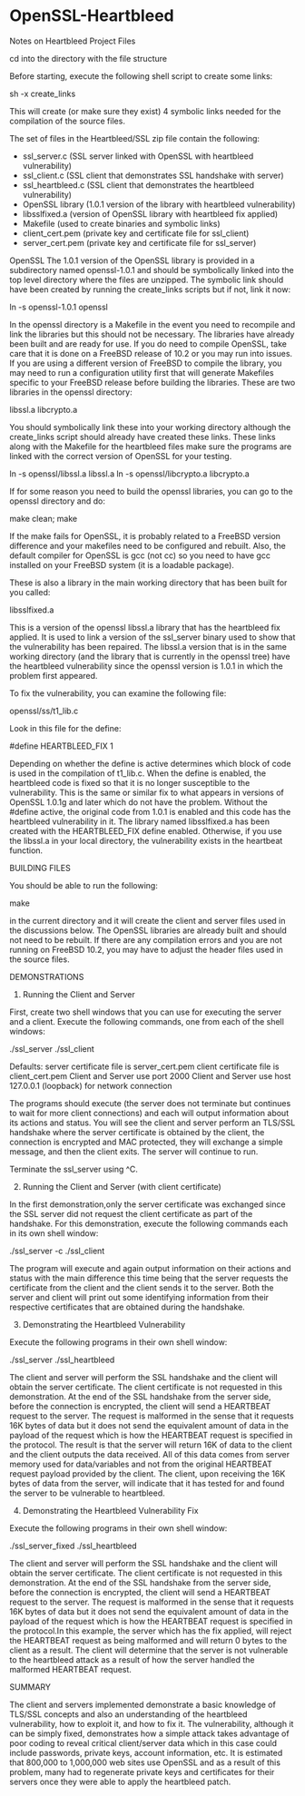 # OpenSSL-Heartbleed
Notes on Heartbleed Project Files


  cd into the directory with the file structure

Before starting, execute the following shell script to create some links:

  sh -x create_links

This will create (or make sure they exist) 4 symbolic links needed for the 
compilation of the source files.

The set of files in the Heartbleed/SSL zip file contain the following:

- ssl_server.c (SSL server linked with OpenSSL with heartbleed vulnerability)
- ssl_client.c (SSL client that demonstrates SSL handshake with server)
- ssl_heartbleed.c (SSL client that demonstrates the heartbleed vulnerability)
- OpenSSL library (1.0.1 version of the library with heartbleed vulnerability)
- libsslfixed.a (version of OpenSSL library with heartbleed fix applied)
- Makefile (used to create binaries and symbolic links)
- client_cert.pem (private key and certificate file for ssl_client)
- server_cert.pem (private key and certificate file for ssl_server)

OpenSSL
The 1.0.1 version of the OpenSSL library is provided in a subdirectory named
openssl-1.0.1 and should be symbolically linked into the top level directory
where the files are unzipped. The symbolic link should have been created by
running the create_links scripts but if not, link it now:

  ln -s openssl-1.0.1 openssl

In the openssl directory is a Makefile in the event you need to recompile and
link the libraries but this should not be necessary. The libraries have already
been built and are ready for use. If you do need to compile OpenSSL, take care
that it is done on a FreeBSD release of 10.2 or you may run into issues. If you
are using a different version of FreeBSD to compile the library, you may need to
run a configuration utility first that will generate Makefiles specific to your
FreeBSD release before building the libraries. These are two libraries in the
openssl directory:

  libssl.a
  libcrypto.a

You should symbolically link these into your working directory although the 
create_links script should already have created these links. These links along
with the Makefile for the heartbleed files make sure the programs are linked
with the correct version of OpenSSL for your testing.

  ln -s openssl/libssl.a libssl.a
  ln -s openssl/libcrypto.a libcrypto.a

If for some reason you need to build the openssl libraries, you can go to the 
openssl directory and do:

  make clean; make

If the make fails for OpenSSL, it is probably related to a FreeBSD version
difference and your makefiles need to be configured and rebuilt. Also, the 
default compiler for OpenSSL is gcc (not cc) so you need to have gcc installed
on your FreeBSD system (it is a loadable package).

These is also a library in the main working directory that has been built for
you called:

  libsslfixed.a

This is a version of the openssl libssl.a library that has the heartbleed fix
applied. It is used to link a version of the ssl_server binary used to show
that the vulnerability has been repaired. The libssl.a version that is in the 
same working directory (and the library that is currently in the openssl tree)
have the heartbleed vulnerability since the openssl version is 1.0.1 in which
the problem first appeared.

To fix the vulnerability, you can examine the following file:

  openssl/ss/t1_lib.c

Look in this file for the define:

  #define HEARTBLEED_FIX	1

Depending on whether the define is active determines which block of code is used
in the compilation of t1_lib.c. When the define is enabled, the heartbleed code is
fixed so that it is no longer susceptible to the vulnerability. This is the same
or similar fix to what appears in versions of OpenSSL 1.0.1g and later which do
not have the problem. Without the #define active, the original code from 1.0.1 is
enabled and this code has the heartbleed vulnerability in it. The library named
libsslfixed.a has been created with the HEARTBLEED_FIX define enabled. Otherwise,
if you use the libssl.a in your local directory, the vulnerability exists in the 
heartbeat function.

  BUILDING FILES

You should be able to run the following:

  make

in the current directory and it will create the client and server files used in the 
discussions below. The OpenSSL libraries are already built and should not need
to be rebuilt. If there are any compilation errors and you are not running on
FreeBSD 10.2, you may have to adjust the header files used in the source files.

  DEMONSTRATIONS

1. Running the Client and Server

First, create two shell windows that you can use for executing the server and a
client. Execute the following commands, one from each of the shell windows:

  ./ssl_server
  ./ssl_client

  Defaults: server certificate file is server_cert.pem
	    client certificate file is client_cert.pem
	    Client and Server use port 2000
	    Client and Server use host 127.0.0.1 (loopback) for network connection

The programs should execute (the server does not terminate but continues to wait
for more client connections) and each will output information about its actions
and status. You will see the client and server perform an TLS/SSL handshake where
the server certificate is obtained by the client, the connection is encrypted and
MAC protected, they will exchange a simple message, and then the client exits. The 
server will continue to run.

Terminate the ssl_server using ^C.

2. Running the Client and Server (with client certificate)

In the first demonstration,only the server certificate was exchanged since the SSL 
server did not request the client certificate as part of the handshake. For this
demonstration, execute the following commands each in its own shell window:

  ./ssl_server -c
  ./ssl_client

The program will execute and again output information on their actions and status
with the main difference this time being that the server requests the certificate
from the client and the client sends it to the server. Both the server and client
will print out some identifying information from their respective certificates 
that are obtained during the handshake.

3. Demonstrating the Heartbleed Vulnerability

Execute the following programs in their own shell window:

  ./ssl_server
  ./ssl_heartbleed

The client and server will perform the SSL handshake and the client will obtain the 
server certificate. The client certificate is not requested in this demonstration. At
the end of the SSL handshake from the server side, before the connection is encrypted,
the client will send a HEARTBEAT request to the server. The request is malformed in
the sense that it requests 16K bytes of data but it does not send the equivalent amount
of data in the payload of the request which is how the HEARTBEAT request is specified
in the protocol. The result is that the server will return 16K of data to the client
and the client outputs the data received. All of this data comes from server memory
used for data/variables and not from the original HEARTBEAT request payload provided
by the client. The client, upon receiving the 16K bytes of data from the server, will
indicate that it has tested for and found the server to be vulnerable to heartbleed.

4. Demonstrating the Heartbleed Vulnerability Fix

Execute the following programs in their own shell window:

  ./ssl_server_fixed
  ./ssl_heartbleed

The client and server will perform the SSL handshake and the client will obtain the 
server certificate. The client certificate is not requested in this demonstration. At
the end of the SSL handshake from the server side, before the connection is encrypted,
the client will send a HEARTBEAT request to the server. The request is malformed in
the sense that it requests 16K bytes of data but it does not send the equivalent amount
of data in the payload of the request which is how the HEARTBEAT request is specified
in the protocol.In this example, the server which has the fix applied, will reject the 
HEARTBEAT request as being malformed and will return 0 bytes to the client as a result.
The client will determine that the server is not vulnerable to the heartbleed attack as
a result of how the server handled the malformed HEARTBEAT request.

  SUMMARY

The client and servers implemented demonstrate a basic knowledge of TLS/SSL concepts
and also an understanding of the heartbleed vulnerability, how to exploit it, and how
to fix it. The vulnerability, although it can be simply fixed, demonstrates how a
simple attack takes advantage of poor coding to reveal critical client/server data
which in this case could include passwords, private keys, account information, etc.
It is estimated that 800,000 to 1,000,000 web sites use OpenSSL and as a result of
this problem, many had to regenerate private keys and certificates for their servers
once they were able to apply the heartbleed patch.
